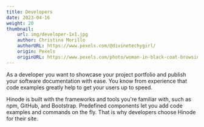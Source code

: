 ```yaml
---
title: Developers
date: 2023-04-16
weight: 20
thumbnail: 
    url: img/developer-1x1.jpg
    author: Christina Morillo
    authorURL: https://www.pexels.com/@divinetechygirl/
    origin: Pexels
    originURL: https://www.pexels.com/photo/woman-in-black-coat-browsing-on-laptop-computer-1181293/
---
```


As a developer you want to showcase your project portfolio and publish your
software documentation with ease. You know from experience that code examples
greatly help to get your users up to speed.

Hinode is built with the frameworks and tools you're familiar with, such as
npm, GitHub, and Bootstrap. Predefined components let you add code examples and
commands on the fly. That is why developers choose Hinode for their site.

